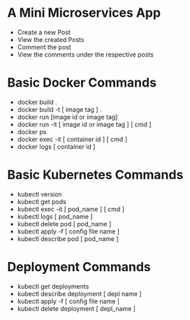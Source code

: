# A Mini Microservices App

- Create a new Post
- View the created Posts
- Comment the post
- View the comments under the respective posts

# Basic Docker Commands

- docker build .
- docker build -t [ image tag ] .
- docker run [image id or image tag]
- docker run -it [ image id or image tag ] [ cmd ]
- docker ps
- docker exec -it [ container id ] [ cmd ]
- docker logs [ container id ]

# Basic Kubernetes Commands

- kubectl version
- kubectl get pods
- kubectl exec -it [ pod_name ] [ cmd ]
- kubectl logs [ pod_name ]
- kubectl delete pod [ pod_name ]
- kubectl apply -f [ config file name ]
- kubectl describe pod [ pod_name ]

# Deployment Commands

- kubectl get deployments
- kubectl describe deployment [ depl name ]
- kubectl apply -f [ config file name ]
- kubectl delete deployment [ depl_name ]